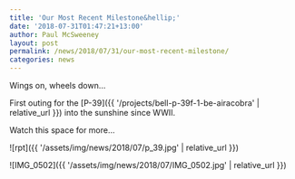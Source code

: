 ```yaml
---
title: 'Our Most Recent Milestone&hellip;'
date: '2018-07-31T01:47:21+13:00'
author: Paul McSweeney
layout: post
permalink: /news/2018/07/31/our-most-recent-milestone/
categories: news
---
```


Wings on, wheels down…

First outing for the [P-39]({{ '/projects/bell-p-39f-1-be-airacobra' | relative_url }}) into the sunshine since WWII.

Watch this space for more…

![rpt]({{ '/assets/img/news/2018/07/p_39.jpg' | relative_url }})

![IMG_0502]({{ '/assets/img/news/2018/07/IMG_0502.jpg' | relative_url }})
